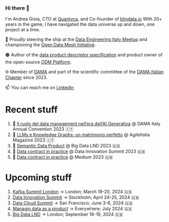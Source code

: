 ### Hi there 👋

I'm Andrea Gioia, CTO at [Quantyca](https://www.quantyca.it/), and Co-founder of [blindata.io](https://blindata.io/)
With 20+ years in the game, I have navigated the data universe up and down, one project at a time. 

🚀 Proudly steering the ship at the [Data Engineering Italy Meetup](https://www.meetup.com/it-IT/data-engineering-italy/) and championing the [Open Data Mesh Initiative](https://initiative.opendatamesh.org/). 

🟠 Author of the [data product descriptor specification](https://dpds.opendatamesh.org/) and product owner of the open-source [ODM Platform](https://github.com/opendatamesh-initiative/odm-platform).

🌐 Member of [DAMA](https://www.dama.org/cpages/home) and part of the scientific committee of the [DAMA Italian Chapter](https://dama-italy.org/) since 2023.

📫 You can reach me on [Linkedin](https://www.linkedin.com/in/andreagioia/)

# Recent stuff
1. 🎥 [Il ruolo del data management nell’era dell’AI Generativa](https://dama-italy.org/diac-2023/) @ DAMA Italy Annual Convention 2023 🇮🇹
2. 📝 [LLMs e Knowledge Graphs: un matrimonio perfetto](https://online.pubhtml5.com/vbdo/kkbl/) @ AgileItalia Magazine 2023 🇮🇹
3. 🎥 [Semantic Data Product](https://www.youtube.com/watch?v=ap8pWiRBvJQ) @ Big Data LND 2023 🇬🇧
4. 🎥 [Data contract in practice](https://www.youtube.com/watch?v=CKqSNn-7wiw) @ Data Innovation Summit 2023 🇬🇧
5. 📝 [Data contract in practice](https://medium.com/better-programming/data-contracts-in-practice-93e58d324f34) @ Medium 2023 🇬🇧

# Upcoming stuff
1. [Kafka Summit London](https://www.kafka-summit.org/events/kafka-summit-london-2024/a) -> London; March 19-20, 2024 🇬🇧
2. [Data Innovation Summit](https://datainnovationsummit.com/) -> Stockholm; April 24-25, 2024 🇬🇧
3. [Data Cloud Summit](https://www.snowflake.com/summit/) -> San Francisco; June 3-6, 2024 🇬🇧
4. [Managin data as a product](https://github.com/PacktPublishing/Managing-Data-as-a-Product/tree/main) -> Everywhere; July 2024 🇬🇧
5. [Big Data LND](https://bigdataldn.com/)  -> London; September 18-19, 2024 🇬🇧
